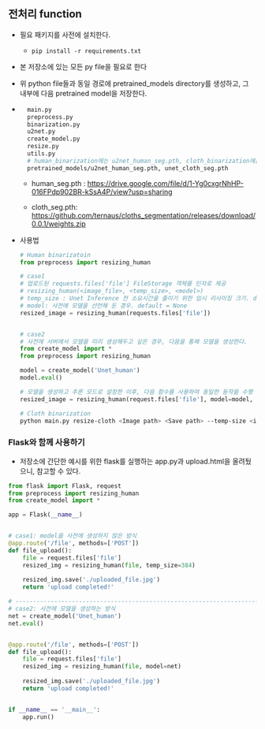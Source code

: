 ## 전처리 function

- 필요 패키지를 사전에 설치한다.
    - `pip install -r requirements.txt`

- 본 저장소에 있는 모든 py file을 필요로 한다

- 위 python file들과 동일 경로에 pretrained_models directory를 생성하고, 그 내부에 다음 pretrained model을 저장한다.

- ```bash
    main.py
    preprocess.py
    binarization.py
    u2net.py
    create_model.py
    resize.py
    utils.py
    # human_binarization에는 u2net_human_seg.pth, cloth_binarization에는 unet_cloth_seg.pth
    pretrained_models/u2net_human_seg.pth, unet_cloth_seg.pth
    ```

    - human_seg.pth : https://drive.google.com/file/d/1-Yg0cxgrNhHP-016FPdp902BR-kSsA4P/view?usp=sharing

    - cloth_seg.pth: https://github.com/ternaus/cloths_segmentation/releases/download/0.0.1/weights.zip

- 사용법

    ```python
    # Human binarizatoin
    from preprocess import resizing_human
    
    # case1
    # 업로드된 requests.files['file'] FileStorage 객체를 인자로 제공
    # resizing_human(<image_file>, <temp_size>, <model>)
    # temp_size : Unet Inference 전 소요시간을 줄이기 위한 임시 리사이징 크기. default = 512
    # model: 사전에 모델을 선언해 둔 경우. default = None
    resized_image = resizing_human(requests.files['file'])
    
    
    # case2
    # 사전에 서버에서 모델을 미리 생성해두고 싶은 경우, 다음을 통해 모델을 생성한다.
    from create_model import *
    from preprocess import resizing_human
    
    model = create_model('Unet_human')
    model.eval()
    
    # 모델을 생성하고 추론 모드로 설정한 이후, 다음 함수를 사용하여 동일한 동작을 수행
    resized_image = resizing_human(request.files['file'], model=model, temp_size=384)
    ```
    
    ```bash
    # Cloth binarization
    python main.py resize-cloth <Image path> <Save path> --temp-size <int:temp_size>
    ```
    



### Flask와 함께 사용하기

- 저장소에 간단한 예시를 위한 flask를 실행하는 app.py과 upload.html을 올려뒀으니, 참고할 수 있다.

```python
from flask import Flask, request
from preprocess import resizing_human
from create_model import *

app = Flask(__name__)


# case1: model을 사전에 생성하지 않은 방식
@app.route('/file', methods=['POST'])
def file_upload():
    file = request.files['file']
    resized_img = resizing_human(file, temp_size=384)
    
    resized_img.save('./uploaded_file.jpg')
    return 'upload completed!'

# -------------------------------------------------------------------------------
# case2: 사전에 모델을 생성하는 방식
net = create_model('Unet_human')
net.eval()


@app.route('/file', methods=['POST'])
def file_upload():
    file = request.files['file']
    resized_img = resizing_human(file, model=net)
    
    resized_img.save('./uploaded_file.jpg')
    return 'upload completed!'


if __name__ == '__main__':
    app.run()
```



